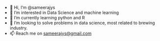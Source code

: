 - 👋 Hi, I’m @sameerajys
- 👀 I’m interested in Data Science and machine learning
- 🌱 I’m currently learning python and R
- 💞️ I’m looking to solve problems in data science, most related to brewing industry.
- 📫 Reach me on sameerajys@gmail.com

<!---
sameerajys/sameerajys is a ✨ special ✨ repository because its `README.md` (this file) appears on your GitHub profile.
You can click the Preview link to take a look at your changes.
--->

